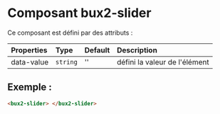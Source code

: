 # Composant bux2-slider

Ce composant est défini par des attributs :

| Properties | Type     | Default | Description                   |
| :--------- | :------- | :------ | :---------------------------- |
| data-value | `string` | ''      | défini la valeur de l'élément |

## Exemple :

```html
<bux2-slider> </bux2-slider>
```
